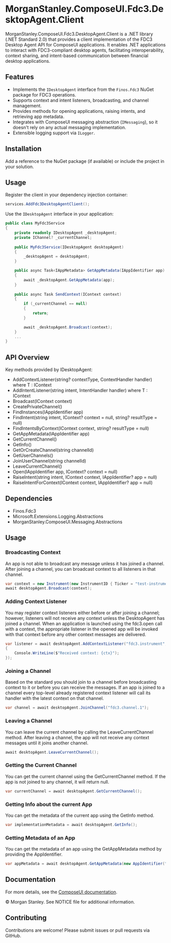 ﻿# MorganStanley.ComposeUI.Fdc3.DesktopAgent.Client
MorganStanley.ComposeUI.Fdc3.DesktopAgent.Client is a .NET library (.NET Standard 2.0) that provides a client implementation of the FDC3 Desktop Agent API for ComposeUI applications.
It enables .NET applications to interact with FDC3-compliant desktop agents, facilitating interoperability, context sharing, and intent-based communication between financial desktop applications.

## Features
- Implements the `IDesktopAgent` interface from the `Finos.Fdc3` NuGet package for FDC3 operations.
- Supports context and intent listeners, broadcasting, and channel management.
- Provides methods for opening applications, raising intents, and retrieving app metadata.
- Integrates with ComposeUI messaging abstraction (`IMessaging`), so it doesn't rely on any actual messaging implementation.
- Extensible logging support via `ILogger`.

## Installation
Add a reference to the NuGet package (if available) or include the project in your solution.

## Usage
Register the client in your dependency injection container:
```csharp
services.AddFdc3DesktopAgentClient();
```

Use the `IDesktopAgent` interface in your application:
```csharp
public class MyFdc3Service
{
    private readonly IDesktopAgent _desktopAgent;
    private IChannel? _currentChannel;
    
    public MyFdc3Service(IDesktopAgent desktopAgent)
    {
        _desktopAgent = desktopAgent;
    }

    public async Task<IAppMetadata> GetAppMetadata(IAppIdentifier app)
    {
        await _desktopAgent.GetAppMetadata(app);
    }
    
    public async Task SendContext(IContext context)
    {
        if (_currentChannel == null)
        {
            return;
        }

        await _desktopAgent.Broadcast(context);
    }
    ...
}
```

## API Overview
Key methods provided by IDesktopAgent:
- AddContextListener<T>(string? contextType, ContextHandler<T> handler) where T : IContext
- AddIntentListener<T>(string intent, IntentHandler<T> handler) where T : IContext
- Broadcast(IContext context)
- CreatePrivateChannel()
- FindInstances(IAppIdentifier app)
- FindIntent(string intent, IContext? context = null, string? resultType = null)
- FindIntentsByContext(IContext context, string? resultType = null)
- GetAppMetadata(IAppIdentifier app)
- GetCurrentChannel()
- GetInfo()
- GetOrCreateChannel(string channelId)
- GetUserChannels()
- JoinUserChannel(string channelId)
- LeaveCurrentChannel()
- Open(IAppIdentifier app, IContext? context = null)
- RaiseIntent(string intent, IContext context, IAppIdentifier? app = null)
- RaiseIntentForContext(IContext context, IAppIdentifier? app = null)

## Dependencies
- Finos.Fdc3
- Microsoft.Extensions.Logging.Abstractions
- MorganStanley.ComposeUI.Messaging.Abstractions

## Usage
### Broadcasting Context
An app is not able to broadcast any message unless it has joined a channel. After joining a channel, you can broadcast context to all listeners in that channel.
```csharp
var context = new Instrument(new InstrumentID { Ticker = "test-instrument" }, "test-name");
await desktopAgent.Broadcast(context);
```

### Adding Context Listener
You may register context listeners either before or after joining a channel; however, listeners will not receive any context unless the DesktopAgent has joined a channel.
When an application is launched using the fdc3.open call with a context, the appropriate listener in the opened app will be invoked with that context before any other context messages are delivered.
```csharp
var listener = await desktopAgent.AddContextListener("fdc3.instrument", (ctx, ctxMetadata) =>
{
    Console.WriteLine($"Received context: {ctx}");
});
```

### Joining a Channel
Based on the standard you should join to a channel before broadcasting context to it or before you can receive the messages. If an app is joined to a channel every top-level already registered context listener will call its handler with the latest context on that channel.
```csharp
var channel = await desktopAgent.JoinChannel("fdc3.channel.1");
```

### Leaving a Channel
You can leave the current channel by calling the LeaveCurrentChannel method. After leaving a channel, the app will not receive any context messages until it joins another channel.
```csharp
await desktopAgent.LeaveCurrentChannel();
```

### Getting the Current Channel
You can get the current channel using the GetCurrentChannel method. If the app is not joined to any channel, it will return null.
```csharp
var currentChannel = await desktopAgent.GetCurrentChannel();
```

### Getting Info about the current App
You can get the metadata of the current app using the GetInfo method.
```csharp
var implementationMetadata = await desktopAgent.GetInfo();
```

### Getting Metadata of an App
You can get the metadata of an app using the GetAppMetadata method by providing the AppIdentifier.
```csharp
var appMetadata = await desktopAgent.GetAppMetadata(new AppIdentifier("your-app-id", "your-instance-id"));
```

## Documentation

For more details, see the [ComposeUI documentation](https://morganstanley.github.io/ComposeUI/).

&copy; Morgan Stanley. See NOTICE file for additional information.

## Contributing
Contributions are welcome! Please submit issues or pull requests via GitHub.
